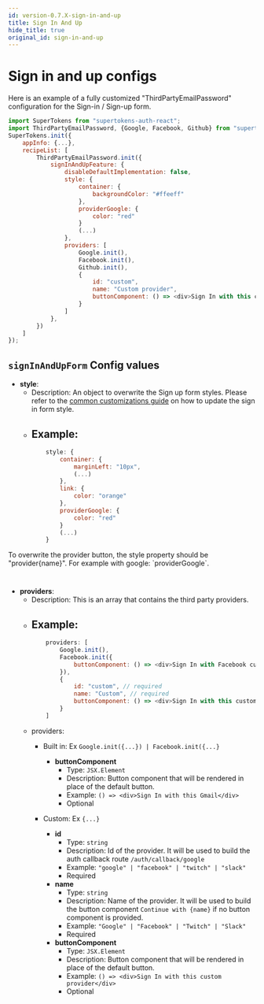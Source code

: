 ```yaml
---
id: version-0.7.X-sign-in-and-up
title: Sign In And Up
hide_title: true
original_id: sign-in-and-up
---
```


# Sign in and up configs

Here is an example of a fully customized "ThirdPartyEmailPassword" configuration for the Sign-in / Sign-up form.

```js
import SuperTokens from "supertokens-auth-react";
import ThirdPartyEmailPassword, {Google, Facebook, Github} from "supertokens-auth-react/recipe/thirpartyemailpassword";
SuperTokens.init({
    appInfo: {...},
    recipeList: [
        ThirdPartyEmailPassword.init({
            signInAndUpFeature: {
                disableDefaultImplementation: false,
                style: {
                    container: {
                        backgroundColor: "#ffeeff"
                    },
                    providerGoogle: {
                        color: "red"
                    }
                    (...)
                },
                providers: [
                    Google.init(),
                    Facebook.init(),
                    Github.init(),
                    {
                        id: "custom",
                        name: "Custom provider",
                        buttonComponent: () => <div>Sign In with this custom provider</div> // optional
                    }
                ]
            },
        })
    ]
});
```

## `signInAndUpForm` Config values


- **style**: 
    - Description: An object to overwrite the Sign up form styles. Please refer to the <a href="/docs/thirdpartyemailpassword/common-customizations/styling/changing-style" target="_blank">common customizations guide</a> on how to update the sign in form style.
    - Example: 
        -
        ```js
            style: {
                container: {
                    marginLeft: "10px",
                    (...)
                },
                link: {
                    color: "orange"
                },
                providerGoogle: {
                    color: "red"
                }
                (...)
            }
        ```

<div class="specialNote" style="margin-bottom: 40px">
    To overwrite the provider button, the style property should be "provider{name}". For example with google: `providerGoogle`. 
</div>


- **providers**: 
    - Description: This is an array that contains the third party providers.
    - Example: 
        -
        ```js
            providers: [
                Google.init(),
                Facebook.init({
                    buttonComponent: () => <div>Sign In with Facebook custom button</div> // optional
                }),
                {
                    id: "custom", // required
                    name: "Custom", // required
                    buttonComponent: () => <div>Sign In with this custom provider</div> // optional
                }
            ]
        ```
    - providers:
        - Built in: Ex `Google.init({...}) | Facebook.init({...}` 

            - **buttonComponent**
                - Type: `JSX.Element`
                - Description: Button component that will be rendered in place of the default button.
                - Example: `() => <div>Sign In with this Gmail</div>`
                - Optional

        - Custom: Ex `{...}`

            - **id**
                - Type: `string`
                - Description: Id of the provider. It will be used to build the auth callback route `/auth/callback/google`
                - Example: `"google" | "facebook" | "twitch" | "slack"`
                - Required
            - **name**
                - Type: `string`
                - Description: Name of the provider. It will be used to build the button component `Continue with {name}` if no button component is provided.
                - Example: `"Google" | "Facebook" | "Twitch" | "Slack"`
                - Required
            - **buttonComponent**
                - Type: `JSX.Element`
                - Description: Button component that will be rendered in place of the default button.
                - Example: `() => <div>Sign In with this custom provider</div>`
                - Optional

